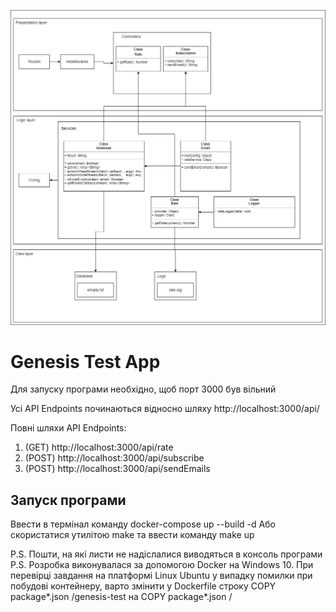 ![diagram](https://github.com/GenesisEducationKyiv/hw1-se-school_2022-code-review-mykolastepanenko/blob/hw5/diagram.jpg)

# Genesis Test App

Для запуску програми необхідно, щоб порт 3000 був вільний

Усі API Endpoints починаються вiдносно шляху http://localhost:3000/api/

Повні шляхи API Endpoints:

1. (GET) http://localhost:3000/api/rate
2. (POST) http://localhost:3000/api/subscribe
3. (POST) http://localhost:3000/api/sendEmails

## Запуск програми

Ввести в термiнал команду docker-compose up --build -d
Або скористатися утилiтою make та ввести команду make up

P.S. Пошти, на якi листи не надiслалися виводяться в консоль програми
P.S. Розробка виконувалася за допомогою Docker на Windows 10. При перевiрцi завдання на платформi Linux Ubuntu у випадку помилки при побудовi контейнеру, варто змiнити у Dockerfile строку COPY package*.json /genesis-test на COPY package*.json /
